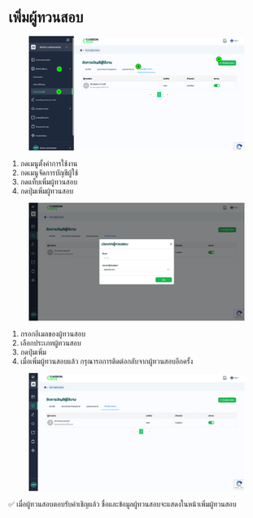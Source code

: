 # เพิ่มผู้ทวนสอบ

<figure><img src="../../../.gitbook/assets/image (3) (1) (1).png" alt=""><figcaption></figcaption></figure>

1. กดเมนูตั้งค่าการใช้งาน
2. กดเมนูจัดการบัญชีผู้ใช้
3. กดแท็บเพิ่มผู้ทวนสอบ
4. กดปุ่มเพิ่มผู้ทวนสอบ



<figure><img src="../../../.gitbook/assets/image (1) (1) (1) (1) (1) (1).png" alt=""><figcaption></figcaption></figure>

1. กรอกอีเมลของผู้ทวนสอบ
2. เลือกประเภทผู้ทวนสอบ
3. กดปุ่มเพิ่ม
4. เมื่อเพิ่มผู้ทวนสอบแล้ว กรุณารอการติดต่อกลับจากผู้ทวนสอบอีกครั้ง



<figure><img src="../../../.gitbook/assets/image (2) (1) (1) (1) (1).png" alt=""><figcaption></figcaption></figure>

✅ เมื่อผู้ทวนสอบตอบรับคำเชิญแล้ว ชื่อและข้อมูลผู้ทวนสอบจะแสดงในหน้าเพิ่มผู้ทวนสอบ
